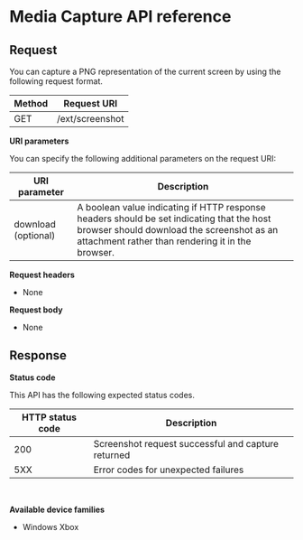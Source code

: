 # Media Capture API reference #

## Request

You can capture a PNG representation of the current screen by using the following request format.

| Method        | Request URI     | 
| ------------- |-----------------|
| GET           | /ext/screenshot |


**URI parameters**

You can specify the following additional parameters on the request URI:


| URI parameter      | Description     | 
| ------------------ |-----------------|
| download (optional)| A boolean value indicating if HTTP response headers should be set indicating that the host browser should download the screenshot as an attachment rather than rendering it in the browser.  |

**Request headers**

* None

**Request body**

* None

## Response

**Status code**

This API has the following expected status codes.

| HTTP status code   | Description     | 
| ------------------ |-----------------|
| 200                | Screenshot request successful and capture returned |
| 5XX                | Error codes for unexpected failures |
<br>

**Available device families**

* Windows Xbox


